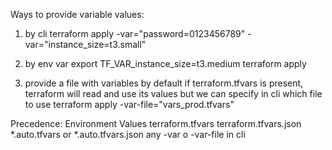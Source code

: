 Ways to provide variable values:

1. by cli
terraform apply -var="password=0123456789" -var="instance_size=t3.small"

2. by env var
export TF_VAR_instance_size=t3.medium
terraform apply

3. provide a file with variables
   by default if terraform.tfvars is present, terraform will read and use its values
   but we can specify in cli which file to use
   terraform apply -var-file="vars_prod.tfvars"

Precedence:
Environment Values
terraform.tfvars
terraform.tfvars.json
*.auto.tfvars or *.auto.tfvars.json
any -var o -var-file in cli
